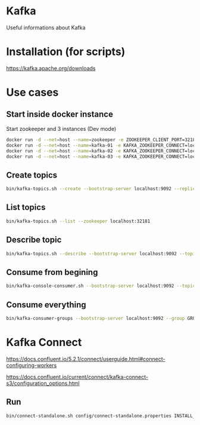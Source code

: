 # Kafka
Useful informations about Kafka

# Installation (for scripts)
https://kafka.apache.org/downloads

# Use cases
## Start inside docker instance
Start zookeeper and 3 instances (Dev mode)
```bash
docker run -d --net=host --name=zookeeper -e ZOOKEEPER_CLIENT_PORT=32181 -e ZOOKEEPER_TICK_TIME=2000 -e ZOOKEEPER_SYNC_LIMIT=2 confluentinc/cp-zookeeper
docker run -d --net=host --name=kafka-01 -e KAFKA_ZOOKEEPER_CONNECT=localhost:32181 -e KAFKA_ADVERTISED_LISTENERS=PLAINTEXT://localhost:9092 -e KAFKA_BROKER_ID=1 confluentinc/cp-kafka
docker run -d --net=host --name=kafka-02 -e KAFKA_ZOOKEEPER_CONNECT=localhost:32181 -e KAFKA_ADVERTISED_LISTENERS=PLAINTEXT://localhost:9093 -e KAFKA_BROKER_ID=2 confluentinc/cp-kafka
docker run -d --net=host --name=kafka-03 -e KAFKA_ZOOKEEPER_CONNECT=localhost:32181 -e KAFKA_ADVERTISED_LISTENERS=PLAINTEXT://localhost:9094 -e KAFKA_BROKER_ID=3 confluentinc/cp-kafka
```

## Create topics
```bash
bin/kafka-topics.sh --create --bootstrap-server localhost:9092 --replication-factor 2 --partitions 3 --topic TOPIC_NAME
```

## List topics
```bash
bin/kafka-topics.sh --list --zookeeper localhost:32181
```

## Describe topic
```bash
bin/kafka-topics.sh --describe --bootstrap-server localhost:9092 --topic TOPIC_NAME
```

## Consume from begining
```bash
bin/kafka-console-consumer.sh --bootstrap-server localhost:9092 --topic TOPIC_NAME --from-beginning
```

## Consume everything
```bash
bin/kafka-consumer-groups --bootstrap-server localhost:9092 --group GROUP_NAME --topic TOPIC_NAME --reset-offsets --to-earliest --execute
```

# Kafka Connect
https://docs.confluent.io/5.2.1/connect/userguide.html#connect-configuring-workers

https://docs.confluent.io/current/connect/kafka-connect-s3/configuration_options.html

## Run
```bash
bin/connect-standalone.sh config/connect-standalone.properties INSTALL_PATH/WORKER.properties
```
